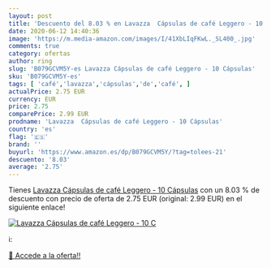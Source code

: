 ```yaml
---
layout: post
title: 'Descuento del 8.03 % en Lavazza  Cápsulas de café Leggero - 10 C'
date: 2020-06-12 14:40:36
image: 'https://m.media-amazon.com/images/I/41XbLIqFKwL._SL400_.jpg'
comments: true
category: ofertas
author: ring
slug: 'B079GCVM5Y-es Lavazza Cápsulas de café Leggero - 10 Cápsulas'
sku: 'B079GCVM5Y-es'
tags: [ 'café','lavazza','cápsulas','de','café', ]
actualPrice: 2.75 EUR
currency: EUR
price: 2.75
comparePrice: 2.99 EUR
prodname: 'Lavazza  Cápsulas de café Leggero - 10 Cápsulas'
country: 'es'
flag: '🇪🇸'
brand: ''
buyurl: 'https://www.amazon.es/dp/B079GCVM5Y/?tag=tolees-21'
descuento: '8.03'
average: '2.75'
---
```


Tienes [Lavazza  Cápsulas de café Leggero - 10 Cápsulas](https://www.amazon.es/dp/B079GCVM5Y/?tag=tolees-21) con un 8.03 % de descuento con precio de oferta de 2.75 EUR (original: 2.99 EUR) en el siguiente enlace!

[![Lavazza  Cápsulas de café Leggero - 10 C](https://m.media-amazon.com/images/I/41XbLIqFKwL._SL400_.jpg)](https://www.amazon.es/dp/B079GCVM5Y/?tag=tolees-21)

ℹ️:


[🛒 Accede a la oferta!!](https://www.amazon.es/dp/B079GCVM5Y/?tag=tolees-21)

